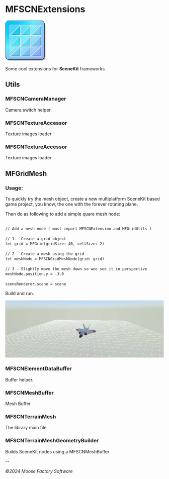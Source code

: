 # MFSCNExtensions

![MFSCNExtensions logo](Icon_128.png)

Some cool extensions for **SceneKit** frameworks

## Utils

### MFSCNCameraManager

Camera switch helper. 

### MFSCNTextureAccessor

Texture images loader

### MFSCNTextureAccessor

Texture images loader

## MFGridMesh

### Usage:

To quickly try the mesh object, create a new multiplatform SceneKit based game project,
you know, the one with the forever rotating plane.

Then do as following to add a simple quare mesh node:

```

// Add a mesh node ( must import MFSCNExtension and MFGridUtils )

// 1 - Create a grid object
let grid = MFGrid(gridSize: 40, cellSize: 2)

// 2 - Create a mesh using the grid
let meshNode = MFSCNGridMeshNode(grid: grid)

// 3 - Slightly move the mesh down so wee see it in perspective
meshNode.position.y = -3.0

sceneRenderer.scene = scene

```

Build and run.

![MeshLabScreenshot Image](MeshLabScreenshot.jpg)

### MFSCNElementDataBuffer

Buffer helper.

### MFSCNMeshBuffer

Mesh Buffer

### MFSCNTerrainMesh

The library main file

### MFSCNTerrainMeshGeometryBuilder

Builds SceneKit nodes using a MFSCNMeshBuffer

--

*©2024 Moose Factory Software*

